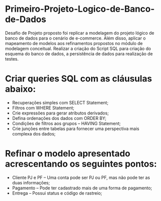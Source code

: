 # Primeiro-Projeto-Logico-de-Banco-de-Dados
 Desafio de Projeto proposto foi replicar a modelagem do projeto lógico de banco de dados para o cenário de e-commerce.
 Além disso, aplicar o mapeamento de modelos aos refinamentos propostos no módulo de modelagem conceitual.
 Realizar a criação do Script SQL para criação do esquema do banco de dados, a persistência de dados para realização de testes.
 # Criar queries SQL com as cláusulas abaixo:
 - Recuperações simples com SELECT Statement;
 - Filtros com WHERE Statement;
 - Crie expressões para gerar atributos derivados;
 - Defina ordenações dos dados com ORDER BY;
 - Condições de filtros aos grupos – HAVING Statement;
 - Crie junções entre tabelas para fornecer uma perspectiva mais complexa dos dados;
 # Refinar o modelo apresentado acrescentando os seguintes pontos:
 - Cliente PJ e PF – Uma conta pode ser PJ ou PF, mas não pode ter as duas informações;
 - Pagamento – Pode ter cadastrado mais de uma forma de pagamento;
 - Entrega – Possui status e código de rastreio;
 

